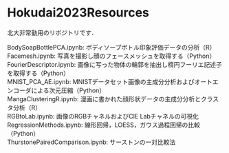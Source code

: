 # Hokudai2023Resources
北大非常勤用のリポジトリです．

BodySoapBottlePCA.ipynb: ボディソープボトル印象評価データの分析（R）  
Facemesh.ipynb: 写真を撮影し顔のフェースメッシュを取得する（Python）  
FourierDescriptor.ipynb: 画像に写った物体の輪郭を抽出し楕円フーリエ記述子を取得する（Python）  
MNIST_PCA_AE.ipynb: MNISTデータセット画像の主成分分析およびオートエンコーダによる次元圧縮（Python）  
MangaClusteringR.ipynb: 漫画に書かれた顔形状データの主成分分析とクラスタ分析（R）  
RGBtoLab.ipynb: 画像のRGBチャネルおよびCIE Labチャネルの可視化  
RegressionMethods.ipynb: 線形回帰，LOESS，ガウス過程回帰の比較（Python）  
ThurstonePairedComparison.ipynb: サーストンの一対比較法  
